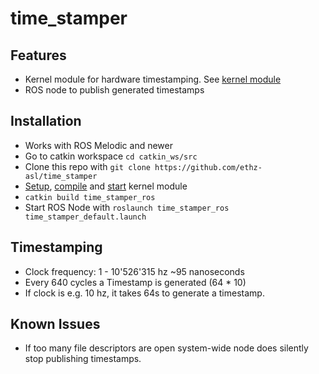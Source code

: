 # time_stamper

## Features
- Kernel module for hardware timestamping. See [kernel module](kernelmodule/README.md)
- ROS node to publish generated timestamps

## Installation
- Works with ROS Melodic and newer
- Go to catkin workspace `cd catkin_ws/src`
- Clone this repo with `git clone https://github.com/ethz-asl/time_stamper`
- [Setup](kernelmodule/README.md#time_stamperc-setup), [compile](kernelmodule/README.md#compile) and [start](kernelmodule/README.md#usage) kernel module
- `catkin build time_stamper_ros`
- Start ROS Node with `roslaunch time_stamper_ros time_stamper_default.launch`

## Timestamping 
- Clock frequency: 1 - 10'526'315 hz ~95 nanoseconds
- Every 640 cycles a Timestamp is generated (64 * 10)
- If clock is e.g. 10 hz, it takes 64s to generate a timestamp.

## Known Issues
- If too many file descriptors are open system-wide node does silently stop publishing timestamps.
